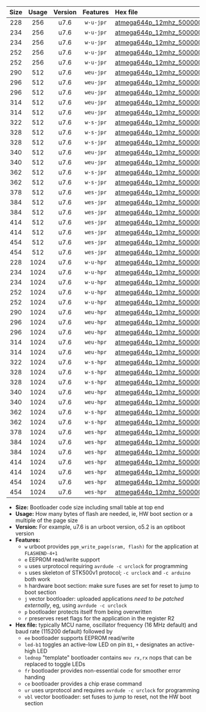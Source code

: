 |Size|Usage|Version|Features|Hex file|
|:-:|:-:|:-:|:-:|:--|
|228|256|u7.6|`w-u-jpr`|[atmega644p_12mhz_500000bps_ur_vbl.hex](https://raw.githubusercontent.com/stefanrueger/urboot/main/bootloaders/atmega644p/fcpu_12mhz/500000_bps/atmega644p_12mhz_500000bps_ur_vbl.hex)|
|234|256|u7.6|`w-u-jpr`|[atmega644p_12mhz_500000bps_led+b0_ur_vbl.hex](https://raw.githubusercontent.com/stefanrueger/urboot/main/bootloaders/atmega644p/fcpu_12mhz/500000_bps/atmega644p_12mhz_500000bps_led+b0_ur_vbl.hex)|
|234|256|u7.6|`w-u-jpr`|[atmega644p_12mhz_500000bps_lednop_ur_vbl.hex](https://raw.githubusercontent.com/stefanrueger/urboot/main/bootloaders/atmega644p/fcpu_12mhz/500000_bps/atmega644p_12mhz_500000bps_lednop_ur_vbl.hex)|
|252|256|u7.6|`w-u-jpr`|[atmega644p_12mhz_500000bps_led+b0_fr_ur_vbl.hex](https://raw.githubusercontent.com/stefanrueger/urboot/main/bootloaders/atmega644p/fcpu_12mhz/500000_bps/atmega644p_12mhz_500000bps_led+b0_fr_ur_vbl.hex)|
|252|256|u7.6|`w-u-jpr`|[atmega644p_12mhz_500000bps_lednop_fr_ur_vbl.hex](https://raw.githubusercontent.com/stefanrueger/urboot/main/bootloaders/atmega644p/fcpu_12mhz/500000_bps/atmega644p_12mhz_500000bps_lednop_fr_ur_vbl.hex)|
|290|512|u7.6|`weu-jpr`|[atmega644p_12mhz_500000bps_ee_ur_vbl.hex](https://raw.githubusercontent.com/stefanrueger/urboot/main/bootloaders/atmega644p/fcpu_12mhz/500000_bps/atmega644p_12mhz_500000bps_ee_ur_vbl.hex)|
|296|512|u7.6|`weu-jpr`|[atmega644p_12mhz_500000bps_ee_led+b0_ur_vbl.hex](https://raw.githubusercontent.com/stefanrueger/urboot/main/bootloaders/atmega644p/fcpu_12mhz/500000_bps/atmega644p_12mhz_500000bps_ee_led+b0_ur_vbl.hex)|
|296|512|u7.6|`weu-jpr`|[atmega644p_12mhz_500000bps_ee_lednop_ur_vbl.hex](https://raw.githubusercontent.com/stefanrueger/urboot/main/bootloaders/atmega644p/fcpu_12mhz/500000_bps/atmega644p_12mhz_500000bps_ee_lednop_ur_vbl.hex)|
|314|512|u7.6|`weu-jpr`|[atmega644p_12mhz_500000bps_ee_led+b0_fr_ur_vbl.hex](https://raw.githubusercontent.com/stefanrueger/urboot/main/bootloaders/atmega644p/fcpu_12mhz/500000_bps/atmega644p_12mhz_500000bps_ee_led+b0_fr_ur_vbl.hex)|
|314|512|u7.6|`weu-jpr`|[atmega644p_12mhz_500000bps_ee_lednop_fr_ur_vbl.hex](https://raw.githubusercontent.com/stefanrueger/urboot/main/bootloaders/atmega644p/fcpu_12mhz/500000_bps/atmega644p_12mhz_500000bps_ee_lednop_fr_ur_vbl.hex)|
|322|512|u7.6|`w-s-jpr`|[atmega644p_12mhz_500000bps_vbl.hex](https://raw.githubusercontent.com/stefanrueger/urboot/main/bootloaders/atmega644p/fcpu_12mhz/500000_bps/atmega644p_12mhz_500000bps_vbl.hex)|
|328|512|u7.6|`w-s-jpr`|[atmega644p_12mhz_500000bps_led+b0_vbl.hex](https://raw.githubusercontent.com/stefanrueger/urboot/main/bootloaders/atmega644p/fcpu_12mhz/500000_bps/atmega644p_12mhz_500000bps_led+b0_vbl.hex)|
|328|512|u7.6|`w-s-jpr`|[atmega644p_12mhz_500000bps_lednop_vbl.hex](https://raw.githubusercontent.com/stefanrueger/urboot/main/bootloaders/atmega644p/fcpu_12mhz/500000_bps/atmega644p_12mhz_500000bps_lednop_vbl.hex)|
|340|512|u7.6|`weu-jpr`|[atmega644p_12mhz_500000bps_ee_led+b0_fr_ce_ur_vbl.hex](https://raw.githubusercontent.com/stefanrueger/urboot/main/bootloaders/atmega644p/fcpu_12mhz/500000_bps/atmega644p_12mhz_500000bps_ee_led+b0_fr_ce_ur_vbl.hex)|
|340|512|u7.6|`weu-jpr`|[atmega644p_12mhz_500000bps_ee_lednop_fr_ce_ur_vbl.hex](https://raw.githubusercontent.com/stefanrueger/urboot/main/bootloaders/atmega644p/fcpu_12mhz/500000_bps/atmega644p_12mhz_500000bps_ee_lednop_fr_ce_ur_vbl.hex)|
|362|512|u7.6|`w-s-jpr`|[atmega644p_12mhz_500000bps_led+b0_fr_vbl.hex](https://raw.githubusercontent.com/stefanrueger/urboot/main/bootloaders/atmega644p/fcpu_12mhz/500000_bps/atmega644p_12mhz_500000bps_led+b0_fr_vbl.hex)|
|362|512|u7.6|`w-s-jpr`|[atmega644p_12mhz_500000bps_lednop_fr_vbl.hex](https://raw.githubusercontent.com/stefanrueger/urboot/main/bootloaders/atmega644p/fcpu_12mhz/500000_bps/atmega644p_12mhz_500000bps_lednop_fr_vbl.hex)|
|378|512|u7.6|`wes-jpr`|[atmega644p_12mhz_500000bps_ee_vbl.hex](https://raw.githubusercontent.com/stefanrueger/urboot/main/bootloaders/atmega644p/fcpu_12mhz/500000_bps/atmega644p_12mhz_500000bps_ee_vbl.hex)|
|384|512|u7.6|`wes-jpr`|[atmega644p_12mhz_500000bps_ee_led+b0_vbl.hex](https://raw.githubusercontent.com/stefanrueger/urboot/main/bootloaders/atmega644p/fcpu_12mhz/500000_bps/atmega644p_12mhz_500000bps_ee_led+b0_vbl.hex)|
|384|512|u7.6|`wes-jpr`|[atmega644p_12mhz_500000bps_ee_lednop_vbl.hex](https://raw.githubusercontent.com/stefanrueger/urboot/main/bootloaders/atmega644p/fcpu_12mhz/500000_bps/atmega644p_12mhz_500000bps_ee_lednop_vbl.hex)|
|414|512|u7.6|`wes-jpr`|[atmega644p_12mhz_500000bps_ee_led+b0_fr_vbl.hex](https://raw.githubusercontent.com/stefanrueger/urboot/main/bootloaders/atmega644p/fcpu_12mhz/500000_bps/atmega644p_12mhz_500000bps_ee_led+b0_fr_vbl.hex)|
|414|512|u7.6|`wes-jpr`|[atmega644p_12mhz_500000bps_ee_lednop_fr_vbl.hex](https://raw.githubusercontent.com/stefanrueger/urboot/main/bootloaders/atmega644p/fcpu_12mhz/500000_bps/atmega644p_12mhz_500000bps_ee_lednop_fr_vbl.hex)|
|454|512|u7.6|`wes-jpr`|[atmega644p_12mhz_500000bps_ee_led+b0_fr_ce_vbl.hex](https://raw.githubusercontent.com/stefanrueger/urboot/main/bootloaders/atmega644p/fcpu_12mhz/500000_bps/atmega644p_12mhz_500000bps_ee_led+b0_fr_ce_vbl.hex)|
|454|512|u7.6|`wes-jpr`|[atmega644p_12mhz_500000bps_ee_lednop_fr_ce_vbl.hex](https://raw.githubusercontent.com/stefanrueger/urboot/main/bootloaders/atmega644p/fcpu_12mhz/500000_bps/atmega644p_12mhz_500000bps_ee_lednop_fr_ce_vbl.hex)|
|228|1024|u7.6|`w-u-hpr`|[atmega644p_12mhz_500000bps_ur.hex](https://raw.githubusercontent.com/stefanrueger/urboot/main/bootloaders/atmega644p/fcpu_12mhz/500000_bps/atmega644p_12mhz_500000bps_ur.hex)|
|234|1024|u7.6|`w-u-hpr`|[atmega644p_12mhz_500000bps_led+b0_ur.hex](https://raw.githubusercontent.com/stefanrueger/urboot/main/bootloaders/atmega644p/fcpu_12mhz/500000_bps/atmega644p_12mhz_500000bps_led+b0_ur.hex)|
|234|1024|u7.6|`w-u-hpr`|[atmega644p_12mhz_500000bps_lednop_ur.hex](https://raw.githubusercontent.com/stefanrueger/urboot/main/bootloaders/atmega644p/fcpu_12mhz/500000_bps/atmega644p_12mhz_500000bps_lednop_ur.hex)|
|252|1024|u7.6|`w-u-hpr`|[atmega644p_12mhz_500000bps_led+b0_fr_ur.hex](https://raw.githubusercontent.com/stefanrueger/urboot/main/bootloaders/atmega644p/fcpu_12mhz/500000_bps/atmega644p_12mhz_500000bps_led+b0_fr_ur.hex)|
|252|1024|u7.6|`w-u-hpr`|[atmega644p_12mhz_500000bps_lednop_fr_ur.hex](https://raw.githubusercontent.com/stefanrueger/urboot/main/bootloaders/atmega644p/fcpu_12mhz/500000_bps/atmega644p_12mhz_500000bps_lednop_fr_ur.hex)|
|290|1024|u7.6|`weu-hpr`|[atmega644p_12mhz_500000bps_ee_ur.hex](https://raw.githubusercontent.com/stefanrueger/urboot/main/bootloaders/atmega644p/fcpu_12mhz/500000_bps/atmega644p_12mhz_500000bps_ee_ur.hex)|
|296|1024|u7.6|`weu-hpr`|[atmega644p_12mhz_500000bps_ee_led+b0_ur.hex](https://raw.githubusercontent.com/stefanrueger/urboot/main/bootloaders/atmega644p/fcpu_12mhz/500000_bps/atmega644p_12mhz_500000bps_ee_led+b0_ur.hex)|
|296|1024|u7.6|`weu-hpr`|[atmega644p_12mhz_500000bps_ee_lednop_ur.hex](https://raw.githubusercontent.com/stefanrueger/urboot/main/bootloaders/atmega644p/fcpu_12mhz/500000_bps/atmega644p_12mhz_500000bps_ee_lednop_ur.hex)|
|314|1024|u7.6|`weu-hpr`|[atmega644p_12mhz_500000bps_ee_led+b0_fr_ur.hex](https://raw.githubusercontent.com/stefanrueger/urboot/main/bootloaders/atmega644p/fcpu_12mhz/500000_bps/atmega644p_12mhz_500000bps_ee_led+b0_fr_ur.hex)|
|314|1024|u7.6|`weu-hpr`|[atmega644p_12mhz_500000bps_ee_lednop_fr_ur.hex](https://raw.githubusercontent.com/stefanrueger/urboot/main/bootloaders/atmega644p/fcpu_12mhz/500000_bps/atmega644p_12mhz_500000bps_ee_lednop_fr_ur.hex)|
|322|1024|u7.6|`w-s-hpr`|[atmega644p_12mhz_500000bps.hex](https://raw.githubusercontent.com/stefanrueger/urboot/main/bootloaders/atmega644p/fcpu_12mhz/500000_bps/atmega644p_12mhz_500000bps.hex)|
|328|1024|u7.6|`w-s-hpr`|[atmega644p_12mhz_500000bps_led+b0.hex](https://raw.githubusercontent.com/stefanrueger/urboot/main/bootloaders/atmega644p/fcpu_12mhz/500000_bps/atmega644p_12mhz_500000bps_led+b0.hex)|
|328|1024|u7.6|`w-s-hpr`|[atmega644p_12mhz_500000bps_lednop.hex](https://raw.githubusercontent.com/stefanrueger/urboot/main/bootloaders/atmega644p/fcpu_12mhz/500000_bps/atmega644p_12mhz_500000bps_lednop.hex)|
|340|1024|u7.6|`weu-hpr`|[atmega644p_12mhz_500000bps_ee_led+b0_fr_ce_ur.hex](https://raw.githubusercontent.com/stefanrueger/urboot/main/bootloaders/atmega644p/fcpu_12mhz/500000_bps/atmega644p_12mhz_500000bps_ee_led+b0_fr_ce_ur.hex)|
|340|1024|u7.6|`weu-hpr`|[atmega644p_12mhz_500000bps_ee_lednop_fr_ce_ur.hex](https://raw.githubusercontent.com/stefanrueger/urboot/main/bootloaders/atmega644p/fcpu_12mhz/500000_bps/atmega644p_12mhz_500000bps_ee_lednop_fr_ce_ur.hex)|
|362|1024|u7.6|`w-s-hpr`|[atmega644p_12mhz_500000bps_led+b0_fr.hex](https://raw.githubusercontent.com/stefanrueger/urboot/main/bootloaders/atmega644p/fcpu_12mhz/500000_bps/atmega644p_12mhz_500000bps_led+b0_fr.hex)|
|362|1024|u7.6|`w-s-hpr`|[atmega644p_12mhz_500000bps_lednop_fr.hex](https://raw.githubusercontent.com/stefanrueger/urboot/main/bootloaders/atmega644p/fcpu_12mhz/500000_bps/atmega644p_12mhz_500000bps_lednop_fr.hex)|
|378|1024|u7.6|`wes-hpr`|[atmega644p_12mhz_500000bps_ee.hex](https://raw.githubusercontent.com/stefanrueger/urboot/main/bootloaders/atmega644p/fcpu_12mhz/500000_bps/atmega644p_12mhz_500000bps_ee.hex)|
|384|1024|u7.6|`wes-hpr`|[atmega644p_12mhz_500000bps_ee_led+b0.hex](https://raw.githubusercontent.com/stefanrueger/urboot/main/bootloaders/atmega644p/fcpu_12mhz/500000_bps/atmega644p_12mhz_500000bps_ee_led+b0.hex)|
|384|1024|u7.6|`wes-hpr`|[atmega644p_12mhz_500000bps_ee_lednop.hex](https://raw.githubusercontent.com/stefanrueger/urboot/main/bootloaders/atmega644p/fcpu_12mhz/500000_bps/atmega644p_12mhz_500000bps_ee_lednop.hex)|
|414|1024|u7.6|`wes-hpr`|[atmega644p_12mhz_500000bps_ee_led+b0_fr.hex](https://raw.githubusercontent.com/stefanrueger/urboot/main/bootloaders/atmega644p/fcpu_12mhz/500000_bps/atmega644p_12mhz_500000bps_ee_led+b0_fr.hex)|
|414|1024|u7.6|`wes-hpr`|[atmega644p_12mhz_500000bps_ee_lednop_fr.hex](https://raw.githubusercontent.com/stefanrueger/urboot/main/bootloaders/atmega644p/fcpu_12mhz/500000_bps/atmega644p_12mhz_500000bps_ee_lednop_fr.hex)|
|454|1024|u7.6|`wes-hpr`|[atmega644p_12mhz_500000bps_ee_led+b0_fr_ce.hex](https://raw.githubusercontent.com/stefanrueger/urboot/main/bootloaders/atmega644p/fcpu_12mhz/500000_bps/atmega644p_12mhz_500000bps_ee_led+b0_fr_ce.hex)|
|454|1024|u7.6|`wes-hpr`|[atmega644p_12mhz_500000bps_ee_lednop_fr_ce.hex](https://raw.githubusercontent.com/stefanrueger/urboot/main/bootloaders/atmega644p/fcpu_12mhz/500000_bps/atmega644p_12mhz_500000bps_ee_lednop_fr_ce.hex)|

- **Size:** Bootloader code size including small table at top end
- **Usage:** How many bytes of flash are needed, ie, HW boot section or a multiple of the page size
- **Version:** For example, u7.6 is an urboot version, o5.2 is an optiboot version
- **Features:**
  + `w` urboot provides `pgm_write_page(sram, flash)` for the application at `FLASHEND-4+1`
  + `e` EEPROM read/write support
  + `u` uses urprotocol requiring `avrdude -c urclock` for programming
  + `s` uses skeleton of STK500v1 protocol; `-c urclock` and `-c arduino` both work
  + `h` hardware boot section: make sure fuses are set for reset to jump to boot section
  + `j` vector bootloader: uploaded applications *need to be patched externally*, eg, using `avrdude -c urclock`
  + `p` bootloader protects itself from being overwritten
  + `r` preserves reset flags for the application in the register R2
- **Hex file:** typically MCU name, oscillator frequency (16 MHz default) and baud rate (115200 default) followed by
  + `ee` bootloader supports EEPROM read/write
  + `led-b1` toggles an active-low LED on pin `B1`, `+` designates an active-high LED
  + `lednop` "template" bootloader contains `mov rx,rx` nops that can be replaced to toggle LEDs
  + `fr` bootloader provides non-essential code for smoother error handing
  + `ce` bootloader provides a chip erase command
  + `ur` uses urprotocol and requires `avrdude -c urclock` for programming
  + `vbl` vector bootloader: set fuses to jump to reset, not the HW boot section
